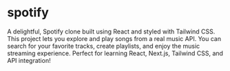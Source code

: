 # spotify
A delightful,  Spotify clone built using React and styled with Tailwind CSS. This project lets you explore and play songs from a real music API. You can search for your favorite tracks, create playlists, and enjoy the music streaming experience. Perfect for learning React, Next.js, Tailwind CSS, and API integration!
